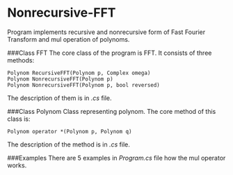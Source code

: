 # Nonrecursive-FFT
Program implements recursive and nonrecursive form of Fast Fourier Transform and mul operation of polynoms.

###Class FFT
The core class of the program is FFT. It consists of three methods:
```
Polynom RecursiveFFT(Polynom p, Complex omega)
Polynom NonrecursiveFFT(Polynom p)
Polynom NonrecursiveFFT(Polynom p, bool reversed)
```
The description of them is in *.cs* file.

###Class Polynom
Class representing polynom. The core method of this class is:
```
Polynom operator *(Polynom p, Polynom q)
```
The description of the method is in *.cs* file.

###Examples
There are 5 examples in *Program.cs* file how the mul operator works.
